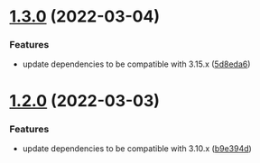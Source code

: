 # [1.3.0](https://github.com/gravitee-io/gravitee-resource-auth-provider-ldap/compare/1.2.0...1.3.0) (2022-03-04)


### Features

* update dependencies to be compatible with 3.15.x ([5d8eda6](https://github.com/gravitee-io/gravitee-resource-auth-provider-ldap/commit/5d8eda6b018ca00ac112f268332800e14cfe55df))

# [1.2.0](https://github.com/gravitee-io/gravitee-resource-auth-provider-ldap/compare/[secure]...1.2.0) (2022-03-03)


### Features

* update dependencies to be compatible with 3.10.x ([b9e394d](https://github.com/gravitee-io/gravitee-resource-auth-provider-ldap/commit/b9e394dc67c68157f3ea220a788eef502334cc9c))
